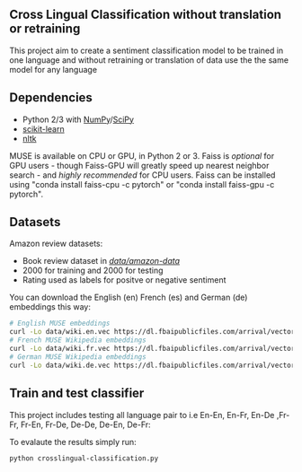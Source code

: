 ## Cross Lingual Classification without translation or retraining

This project aim to create a sentiment classification model to be trained in one language and without retraining or translation of data use the the same model for any language

## Dependencies
* Python 2/3 with [NumPy](http://www.numpy.org/)/[SciPy](https://www.scipy.org/)
* [scikit-learn](http://scikit-learn.org/)
* [nltk](https://www.nltk.org/)

MUSE is available on CPU or GPU, in Python 2 or 3. Faiss is *optional* for GPU users - though Faiss-GPU will greatly speed up nearest neighbor search - and *highly recommended* for CPU users. Faiss can be installed using "conda install faiss-cpu -c pytorch" or "conda install faiss-gpu -c pytorch".

## Datasets
Amazon review datasets:
* Book review dataset in [*data/amazon-data*](https://github.com/sunnymodi21/crosslingual-classification/tree/master/data/amazon-dataset)
* 2000 for training and 2000 for testing
* Rating used as labels for positve or negative sentiment

You can download the English (en) French (es) and German (de) embeddings this way:
```bash
# English MUSE embeddings
curl -Lo data/wiki.en.vec https://dl.fbaipublicfiles.com/arrival/vectors/wiki.multi.en.vec
# French MUSE Wikipedia embeddings
curl -Lo data/wiki.fr.vec https://dl.fbaipublicfiles.com/arrival/vectors/wiki.multi.fr.vec
# German MUSE Wikipedia embeddings
curl -Lo data/wiki.de.vec https://dl.fbaipublicfiles.com/arrival/vectors/wiki.multi.de.vec
```

## Train and test classifier
This project includes testing all language pair to i.e En-En, En-Fr, En-De ,Fr-Fr, Fr-En, Fr-De, De-De, De-En, De-Fr:

To evalaute the results simply run:
```bash
python crosslingual-classification.py
```
